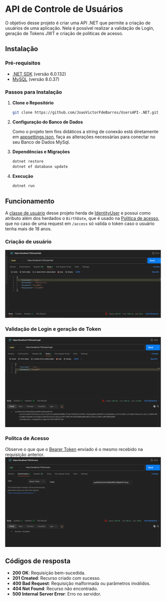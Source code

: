 # API de Controle de Usuários
O objetivo desse projeto é criar uma API .NET que permite a criação de usuários de uma aplicação. Nela é possível realizar a validação de Login, geração de Tokens JWT e criação de politicas de acesso.

## Instalação
### Pré-requisitos

- [.NET SDK](https://dotnet.microsoft.com/en-us/download/dotnet/6.0) (versão 6.0.132)
- [MySQL](https://www.mysql.com/downloads/) (versão 8.0.37)

### Passos para Instalação

1. **Clone o Repositório**
   ```bash
   git clone https://github.com/JoaoVictorFdeBarros/UsersAPI-.NET.git
   ```
2. **Configuração do Banco de Dados**
    
    Como o projeto tem fins didáticos a string de conexão está diretamente em [appsettings.json](./appsettings.json), faça as alterações necessárias para conectar no seu Banco de Dados MySql.

3. **Dependências e Migrações** 
    ```bash
    dotnet restore
    dotnet ef database update
    ```
4. **Execução**
    ```bash
    dotnet run
    ```
## Funcionamento
A [classe de usuário](./models/user.cs) desse projeto herda de [IdentityUser](https://learn.microsoft.com/pt-br/dotnet/api/microsoft.aspnetcore.identity.entityframeworkcore.identityuser?view=aspnetcore-1.1) e possui como atributo além dos herdados o `BirthDate`, que é usado na [Politica de acesso](./Authorization/AgeAuthorization.cs), que no caso de uma request em `/access` só valida o token caso o usuário tenha mais de 18 anos.

### Criação de usuário
![CriacaoUsuario](./Images/01.png)

### Validação de Login e geração de Token
![CriacaoUsuario](./Images/02.png)

### Politca de Acesso
Observe o que que o [Bearer Token](https://swagger.io/docs/specification/authentication/bearer-authentication/) enviado é o mesmo recebido na requisição anterior.
![CriacaoUsuario](./Images/03.png)

## Códigos de resposta
- **200 OK**: Requisição bem-sucedida.
- **201 Created**: Recurso criado com sucesso.
- **400 Bad Request**: Requisição malformada ou parâmetros inválidos.
- **404 Not Found**: Recurso não encontrado.
- **500 Internal Server Error**: Erro no servidor.
